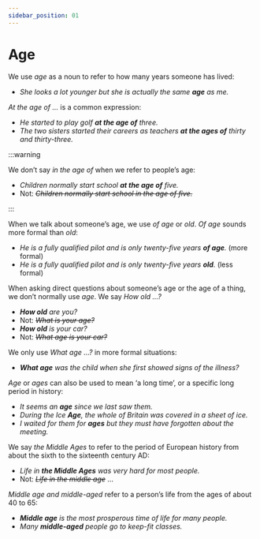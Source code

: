 ```yaml
---
sidebar_position: 01
---
```


# Age

We use *age* as a noun to refer to how many years someone has lived:

- *She looks a lot younger but she is actually the same **age** as me.*

*At the age of …* is a common expression:

- *He started to play golf **at the age of** three.*
- *The two sisters started their careers as teachers **at the ages of** thirty and thirty-three.*

:::warning

We don’t say *in the age of* when we refer to people’s age:

- *Children normally start school **at the age of** five.*
- Not: *~~Children normally start school in the age of five.~~*

:::

When we talk about someone’s age, we use *of age* or *old*. *Of age* sounds more formal than *old*:

- *He is a fully qualified pilot and is only twenty-five years **of age**.* (more formal)
- *He is a fully qualified pilot and is only twenty-five years **old**.* (less formal)

When asking direct questions about someone’s age or the age of a thing, we don’t normally use *age*. We say *How old …?*

- ***How old*** *are you?*
- Not: *~~What is your age?~~*
- ***How old*** *is your car?*
- Not: *~~What age is your car?~~*

We only use *What age …?* in more formal situations:

- ***What age*** *was the child when she first showed signs of the illness?*

*Age* or *ages* can also be used to mean ‘a long time’, or a specific long period in history:

- *It seems an **age** since we last saw them.*
- *During the Ice **Age**, the whole of Britain was covered in a sheet of ice.*
- *I waited for them for **ages** but they must have forgotten about the meeting.*

We say *the Middle Ages* to refer to the period of European history from about the sixth to the sixteenth century AD:

- *Life in **the Middle Ages** was very hard for most people.*
- Not: *~~Life in the middle age~~* …

*Middle age and middle-aged* refer to a person’s life from the ages of about 40 to 65:

- ***Middle age*** *is the most prosperous time of life for many people.*
- *Many **middle-aged** people go to keep-fit classes.*
